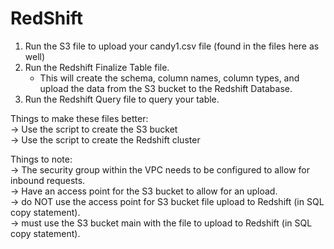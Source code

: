 # RedShift

1. Run the S3 file to upload your candy1.csv file (found in the files here as well)
2. Run the Redshift Finalize Table file.
    * This will create the schema, column names, column types, and upload the data from the S3 bucket to the Redshift Database.
3. Run the Redshift Query file to query your table. 

Things to make these files better:\
  -> Use the script to create the S3 bucket\
  -> Use the script to create the Redshift cluster
  
Things to note:\
  -> The security group within the VPC needs to be configured to allow for inbound requests.\
  -> Have an access point for the S3 bucket to allow for an upload.\
  -> do NOT use the access point for S3 bucket file upload to Redshift (in SQL copy statement).\
  -> must use the S3 bucket main with the file to upload to Redshift (in SQL copy statement).
